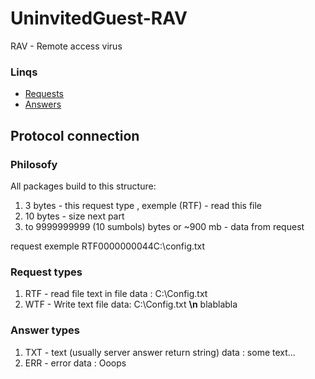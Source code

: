 # UninvitedGuest-RAV
RAV - Remote access virus

### Linqs
* [Requests](#request-types)
* [Answers](https://github.com/Very-Hot-Coffe/UninvitedGuest-RAV-#answer-types)

## Protocol connection ##

### Philosofy
All packages  build to this structure:
1. 3 bytes - this request type , exemple (RTF) - read this file 
2. 10 bytes - size next part
3. to 9999999999 (10 sumbols) bytes or ~900 mb  - data from request

request exemple RTF0000000044C:\\config.txt 

### Request types
1. RTF - read file text in file 
    data : C:\\Config.txt
2. WTF - Write text file
    data: C:\\Config.txt __\n__ blablabla

### Answer types
1. TXT - text (usually server answer return string)
    data : some text...
2. ERR - error
    data : Ooops
